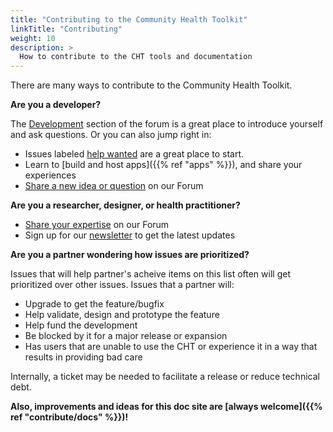 ```yaml
---
title: "Contributing to the Community Health Toolkit"
linkTitle: "Contributing"
weight: 10
description: >
  How to contribute to the CHT tools and documentation
---
```


There are many ways to contribute to the Community Health Toolkit.

**Are you a developer?**

The [Development](https://forum.communityhealthtoolkit.org/c/developement/7) section of the forum is a great place to introduce yourself and ask questions. Or you can also jump right in:
- Issues labeled [help wanted](https://github.com/medic/cht-core/issues?q=is%3Aopen%20is%3Aissue%20label%3A%22Help%20wanted%22) are a great place to start. 
- Learn to [build and host apps]({{% ref "apps" %}}), and share your experiences
- [Share a new idea or question](https://forum.communityhealthtoolkit.org/) on our Forum

**Are you a researcher, designer, or health practitioner?**

- [Share your expertise](https://forum.communityhealthtoolkit.org) on our Forum
- Sign up for our [newsletter](https://communityhealthtoolkit.org/contact) to get the latest updates

**Are you a partner wondering how issues are prioritized?**

Issues that will help partner's acheive items on this list often will get prioritized over other issues. Issues that a partner will: 

* Upgrade to get the feature/bugfix
* Help validate, design and prototype the feature 
* Help fund the development
* Be blocked by it for a major release or expansion 
* Has users that are unable to use the CHT or experience it in a way that results in providing bad care

Internally, a ticket may be needed to facilitate a release or reduce technical debt.


**Also, improvements and ideas for this doc site are [always welcome]({{% ref "contribute/docs" %}})!**
